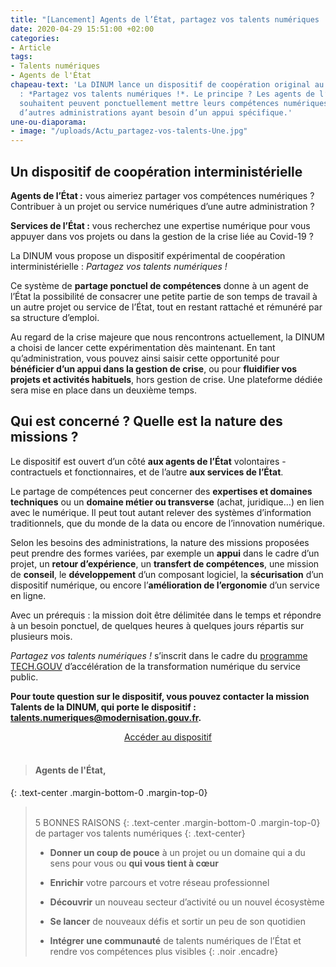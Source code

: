 ```yaml
---
title: "[Lancement] Agents de l’État, partagez vos talents numériques !"
date: 2020-04-29 15:51:00 +02:00
categories:
- Article
tags:
- Talents numériques
- Agents de l'État
chapeau-text: 'La DINUM lance un dispositif de coopération original au sein de l’État
  : *Partagez vos talents numériques !*. Le principe ? Les agents de l’État qui le
  souhaitent peuvent ponctuellement mettre leurs compétences numériques au service
  d’autres administrations ayant besoin d’un appui spécifique.'
une-ou-diaporama:
- image: "/uploads/Actu_partagez-vos-talents-Une.jpg"
---
```


## Un dispositif de coopération interministérielle

**Agents de l’État :** vous aimeriez partager vos compétences numériques ? Contribuer à un projet ou service numériques d’une autre administration ?

**Services de l’État :** vous recherchez une expertise numérique pour vous appuyer dans vos projets ou dans la gestion de la crise liée au Covid-19 ?

La DINUM vous propose un dispositif expérimental de coopération interministérielle : *Partagez vos talents numériques !*

Ce système de **partage ponctuel de compétences** donne à un agent de l’État la possibilité de consacrer une petite partie de son temps de travail à un autre projet ou service de l’État, tout en restant rattaché et rémunéré par sa structure d’emploi.

Au regard de la crise majeure que nous rencontrons actuellement, la DINUM a choisi de lancer cette expérimentation dès maintenant. En tant qu’administration, vous pouvez ainsi saisir cette opportunité pour **bénéficier d’un appui dans la gestion de crise**, ou pour **fluidifier vos projets et activités habituels**, hors gestion de crise. Une plateforme dédiée sera mise en place dans un deuxième temps.
<br>

## Qui est concerné ? Quelle est la nature des missions ?

Le dispositif est ouvert d’un côté **aux agents de l’État** volontaires - contractuels et fonctionnaires, et de l’autre **aux services de l’État**.

Le partage de compétences peut concerner des **expertises et domaines techniques** ou un **domaine métier ou transverse** (achat, juridique…) en lien avec le numérique. Il peut tout autant relever des systèmes d’information traditionnels, que du monde de la data ou encore de l’innovation numérique.

Selon les besoins des administrations, la nature des missions proposées peut prendre des formes variées, par exemple un **appui** dans le cadre d’un projet, un **retour d’expérience**, un **transfert de compétences**, une mission de **conseil**, le **développement** d’un composant logiciel, la **sécurisation** d’un dispositif numérique, ou encore l’**amélioration de l’ergonomie** d’un service en ligne.

Avec un prérequis : la mission doit être délimitée dans le temps et répondre à un besoin ponctuel, de quelques heures à quelques jours répartis sur plusieurs mois.

*Partagez vos talents numériques !* s’inscrit dans le cadre du [programme TECH.GOUV](https://numerique.gouv.fr/publications/tech-gouv-strategie-et-feuille-de-route-2019-2021/) d’accélération de la transformation numérique du service public.

**Pour toute question sur le dispositif, vous pouvez contacter la mission Talents de la DINUM, qui porte le dispositif : [talents.numeriques@modernisation.gouv.fr](mailto:talents.numeriques@modernisation.gouv.fr).**
<br>

<div align="center">
<a href="/produits-services/partagez-vos-talents-numeriques/" class="button">Accéder au dispositif</a></div>

<br>

> #### Agents de l'État,
{: .text-center .margin-bottom-0 .margin-top-0}
> <br>5 BONNES RAISONS
> {: .text-center .margin-bottom-0 .margin-top-0}
> de partager vos talents numériques
> {: .text-center}
> <br>
>
> * **Donner un coup de pouce** à un projet ou un domaine qui a du sens pour vous ou **qui vous tient à cœur**
>
> * **Enrichir** votre parcours et votre réseau professionnel
>
> * **Découvrir** un nouveau secteur d’activité ou un nouvel écosystème
>
> * **Se lancer** de nouveaux défis et sortir un peu de son quotidien
>
> * **Intégrer une communauté** de talents numériques de l’État et rendre vos compétences plus visibles
{: .noir .encadre}